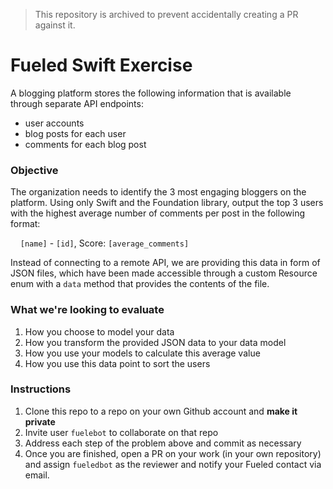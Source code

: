 > This repository is archived to prevent accidentally creating a PR against it.

# Fueled Swift Exercise

A blogging platform stores the following information that is available through separate API endpoints:
+ user accounts
+ blog posts for each user
+ comments for each blog post

### Objective
The organization needs to identify the 3 most engaging bloggers on the platform. Using only Swift and the Foundation library, output the top 3 users with the highest average number of comments per post in the following format:

&nbsp;&nbsp;&nbsp; `[name]` - `[id]`, Score: `[average_comments]`

Instead of connecting to a remote API, we are providing this data in form of JSON files, which have been made accessible through a custom Resource enum with a `data` method that provides the contents of the file.

### What we're looking to evaluate
1. How you choose to model your data
2. How you transform the provided JSON data to your data model
3. How you use your models to calculate this average value
4. How you use this data point to sort the users

### Instructions
1. Clone this repo to a repo on your own Github account and **make it private**
2. Invite user `fuelebot` to collaborate on that repo
3. Address each step of the problem above and commit as necessary
4. Once you are finished, open a PR on your work (in your own repository) and assign `fueledbot` as the reviewer and notify your Fueled contact via email.
